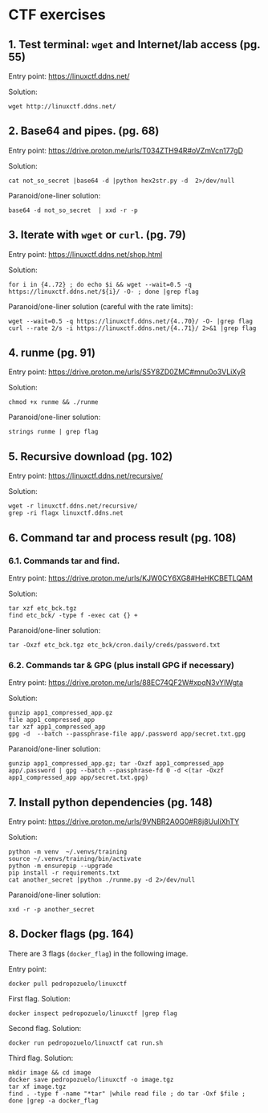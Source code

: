 # CTF exercises

## 1. Test terminal: `wget` and Internet/lab access (pg. 55)

Entry point: https://linuxctf.ddns.net/ 

Solution:
```
wget http://linuxctf.ddns.net/ 
```

## 2. Base64 and pipes. (pg. 68)

Entry point: https://drive.proton.me/urls/T034ZTH94R#oVZmVcn177gD

Solution:
```
cat not_so_secret |base64 -d |python hex2str.py -d  2>/dev/null 
```

Paranoid/one-liner solution:
```
base64 -d not_so_secret  | xxd -r -p
```

## 3. Iterate with `wget` or `curl`. (pg. 79)

Entry point: https://linuxctf.ddns.net/shop.html

Solution:
```
for i in {4..72} ; do echo $i && wget --wait=0.5 -q https://linuxctf.ddns.net/${i}/ -O- ; done |grep flag
```

Paranoid/one-liner solution (careful with the rate limits):
```
wget --wait=0.5 -q https://linuxctf.ddns.net/{4..70}/ -O- |grep flag
curl --rate 2/s -i https://linuxctf.ddns.net/{4..71}/ 2>&1 |grep flag
```

## 4. runme (pg. 91)

Entry point: https://drive.proton.me/urls/S5Y8ZD0ZMC#mnu0o3VLiXyR

Solution:
```
chmod +x runme && ./runme
```

Paranoid/one-liner solution:
```
strings runme | grep flag
```

## 5. Recursive download (pg. 102)
Entry point: https://linuxctf.ddns.net/recursive/

Solution:
```
wget -r linuxctf.ddns.net/recursive/
grep -ri flagx linuxctf.ddns.net
```

## 6. Command tar and process result (pg. 108)

### 6.1. Commands tar and find.

Entry point: https://drive.proton.me/urls/KJW0CY6XG8#HeHKCBETLQAM

Solution:
```
tar xzf etc_bck.tgz
find etc_bck/ -type f -exec cat {} +
```

Paranoid/one-liner solution:
```
tar -Oxzf etc_bck.tgz etc_bck/cron.daily/creds/password.txt
```

### 6.2. Commands tar & GPG (plus install GPG if necessary)

Entry point: https://drive.proton.me/urls/88EC74QF2W#xpqN3vYIWgta

Solution:
```
gunzip app1_compressed_app.gz
file app1_compressed_app
tar xzf app1_compressed_app
gpg -d  --batch --passphrase-file app/.password app/secret.txt.gpg
```

Paranoid/one-liner solution:
```
gunzip app1_compressed_app.gz; tar -Oxzf app1_compressed_app app/.password | gpg --batch --passphrase-fd 0 -d <(tar -Oxzf app1_compressed_app app/secret.txt.gpg)
```

## 7. Install python dependencies (pg. 148)

Entry point: https://drive.proton.me/urls/9VNBR2A0G0#R8j8UuIiXhTY

Solution:
```
python -m venv  ~/.venvs/training
source ~/.venvs/training/bin/activate
python -m ensurepip --upgrade
pip install -r requirements.txt
cat another_secret |python ./runme.py -d 2>/dev/null
```

Paranoid/one-liner solution:
```
xxd -r -p another_secret
```

## 8. Docker flags (pg. 164)

There are 3 flags (`docker_flag`) in the following image.

Entry point:
```
docker pull pedropozuelo/linuxctf
```

First flag. Solution:
```
docker inspect pedropozuelo/linuxctf |grep flag
```

Second flag. Solution:
```
docker run pedropozuelo/linuxctf cat run.sh
```

Third flag. Solution:
```
mkdir image && cd image
docker save pedropozuelo/linuxctf -o image.tgz
tar xf image.tgz
find . -type f -name "*tar" |while read file ; do tar -Oxf $file ; done |grep -a docker_flag
```

